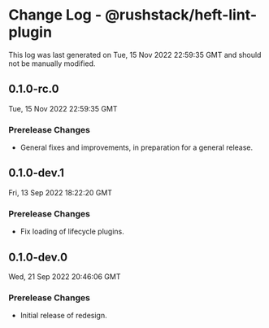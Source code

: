 # Change Log - @rushstack/heft-lint-plugin

This log was last generated on Tue, 15 Nov 2022 22:59:35 GMT and should not be manually modified.

## 0.1.0-rc.0
Tue, 15 Nov 2022 22:59:35 GMT

### Prerelease Changes

- General fixes and improvements, in preparation for a general release.

## 0.1.0-dev.1
Fri, 13 Sep 2022 18:22:20 GMT

### Prerelease Changes

- Fix loading of lifecycle plugins.

## 0.1.0-dev.0
Wed, 21 Sep 2022 20:46:06 GMT

### Prerelease Changes

- Initial release of redesign.

